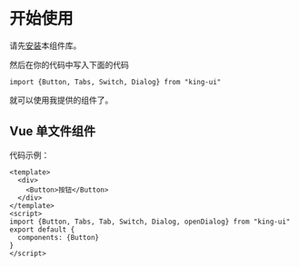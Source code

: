 <!--
 * @Author: jiajunwa@outlook.com jiajunwa@outlook.com
 * @Date: 2023-02-10 03:23:27
 * @LastEditors: jiajunwa@outlook.com jiajunwa@outlook.com
 * @LastEditTime: 2023-02-15 02:24:02
 * @FilePath: \com-ui-1\src\markdown\get-started.md
 * @Description: 这是默认设置,请设置`customMade`, 打开koroFileHeader查看配置 进行设置: https://github.com/OBKoro1/koro1FileHeader/wiki/%E9%85%8D%E7%BD%AE
-->
# 开始使用
请先[安装](#/doc/install)本组件库。

然后在你的代码中写入下面的代码

```
import {Button, Tabs, Switch, Dialog} from "king-ui"
```

就可以使用我提供的组件了。

## Vue 单文件组件

代码示例：

```
<template>
  <div>
    <Button>按钮</Button>
  </div>
</template>
<script>
import {Button, Tabs, Tab, Switch, Dialog, openDialog} from "king-ui"
export default {
  components: {Button}
}
</script>
```
